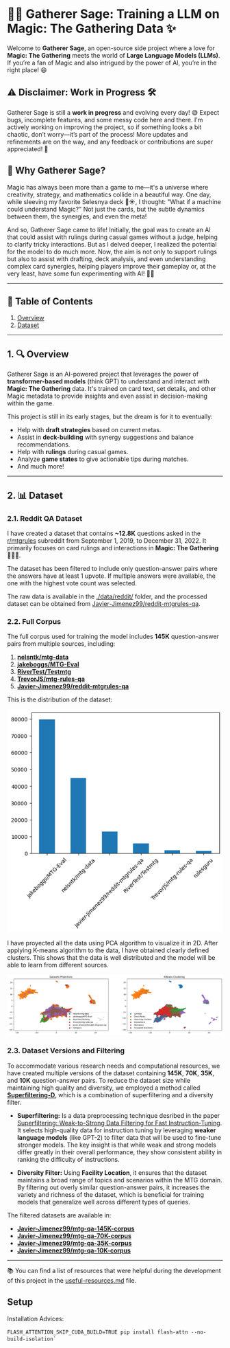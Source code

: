 # 🧙‍♂ Gatherer Sage: Training a LLM on Magic: The Gathering Data ✨
Welcome to **Gatherer Sage**, an open-source side project where a love for **Magic: The Gathering** meets the world of **Large Language Models (LLMs)**. If you’re a fan of Magic and also intrigued by the power of AI, you’re in the right place! 😄

## ⚠️ Disclaimer: Work in Progress 🛠️

Gatherer Sage is still a **work in progress** and evolving every day! 😅 Expect bugs, incomplete features, and some messy code here and there. I'm actively working on improving the project, so if something looks a bit chaotic, don’t worry—it’s part of the process! More updates and refinements are on the way, and any feedback or contributions are super appreciated! 🙌


## 🎯 Why Gatherer Sage?
Magic has always been more than a game to me—it's a universe where creativity, strategy, and mathematics collide in a beautiful way. One day, while sleeving my favorite Selesnya deck 🌳☀️, I thought: "What if a machine could understand Magic?" Not just the cards, but the subtle dynamics between them, the synergies, and even the meta!

And so, Gatherer Sage came to life! Initially, the goal was to create an AI that could assist with rulings during casual games without a judge, helping to clarify tricky interactions. But as I delved deeper, I realized the potential for the model to do much more. Now, the aim is not only to support rulings but also to assist with drafting, deck analysis, and even understanding complex card synergies, helping players improve their gameplay or, at the very least, have some fun experimenting with AI! 🤖✨

---

## 📜 Table of Contents

1. [Overview](#overview)
2. [Dataset](#dataset)

---

## 1. 🔍 Overview

Gatherer Sage is an AI-powered project that leverages the power of **transformer-based models** (think GPT) to understand and interact with **Magic: The Gathering** data. It's trained on card text, set details, and other Magic metadata to provide insights and even assist in decision-making within the game.

This project is still in its early stages, but the dream is for it to eventually:
- Help with **draft strategies** based on current metas.
- Assist in **deck-building** with synergy suggestions and balance recommendations.
- Help with **rulings** during casual games.
- Analyze **game states** to give actionable tips during matches.
- And much more!

---

## 2. 📊 Dataset
### 2.1. Reddit QA Dataset
I have created a dataset that contains **~12.8K** questions asked in the [r/mtgrules](https://www.reddit.com/r/mtgrules/) subreddit from September 1, 2019, to December 31, 2022. It primarily focuses on card rulings and interactions in **Magic: The Gathering** 🧙‍♂️✨.

The dataset has been filtered to include only question-answer pairs where the answers have at least 1 upvote. If multiple answers were available, the one with the highest vote count was selected.

The raw data is available in the [./data/reddit/](./data/reddit/) folder, and the processed dataset can be obtained from [Javier-Jimenez99/reddit-mtgrules-qa](https://huggingface.co/datasets/Javier-Jimenez99/reddit-mtgrules-qa).

### 2.2. Full Corpus
The full corpus used for training the model includes **145K** question-answer pairs from multiple sources, including:
1. **[nelsntk/mtg-data](https://huggingface.co/datasets/nelsntk/mtg-data)**
2. **[jakeboggs/MTG-Eval](https://huggingface.co/datasets/jakeboggs/MTG-Eval)**
3. **[RiverTest/Testmtg](https://huggingface.co/datasets/RiverTest/Testmtg)**
4. **[TrevorJS/mtg-rules-qa](https://huggingface.co/datasets/TrevorJS/mtg-rules-qa)**
5. **[Javier-Jimenez99/reddit-mtgrules-qa](https://huggingface.co/datasets/Javier-Jimenez99/reddit-mtgrules-qa)**

This is the distribution of the dataset:

![Dataset distribution](media/dataset_distribution.png)

I have proyected all the data using PCA algorithm to visualize it in 2D. After applying K-means algorithm to the data, I have obtained clearly defined clusters. This shows that the data is well distributed and the model will be able to learn from different sources.

![Dataset clusters](media/dataset_clusters.png)

### 2.3. Dataset Versions and Filtering

To accommodate various research needs and computational resources, we have created multiple versions of the dataset containing **145K**, **70K**, **35K**, and **10K** question-answer pairs. To reduce the dataset size while maintaining high quality and diversity, we employed a method called [**Superfiltering-D**]((https://github.com/tianyi-lab/Superfiltering)), which is a combination of superfiltering and a diversity filter.

- **Superfiltering:** Is a data preprocessing technique desribed in the paper [Superfiltering: Weak-to-Strong Data Filtering for Fast Instruction-Tuning](https://www.semanticscholar.org/paper/Superfiltering%3A-Weak-to-Strong-Data-Filtering-for-Li-Zhang/e9aec062906c7fb16e540dc9fb7ed2cbcf129407). It selects high-quality data for instruction tuning by leveraging **weaker language models** (like GPT-2) to filter data that will be used to fine-tune stronger models. The key insight is that while weak and strong models differ greatly in their overall performance, they show consistent ability in ranking the difficulty of instructions.

- **Diversity Filter:** Using **Facility Location**, it ensures that the dataset maintains a broad range of topics and scenarios within the MTG domain. By filtering out overly similar question-answer pairs, it increases the variety and richness of the dataset, which is beneficial for training models that generalize well across different types of queries.

The filtered datasets are available in:
- **[Javier-Jimenez99/mtg-qa-145K-corpus](https://huggingface.co/datasets/Javier-Jimenez99/mtg-qa-145K-corpus)**
- **[Javier-Jimenez99/mtg-qa-70K-corpus](https://huggingface.co/datasets/Javier-Jimenez99/mtg-qa-70K-corpus)**
- **[Javier-Jimenez99/mtg-qa-35K-corpus](https://huggingface.co/datasets/Javier-Jimenez99/mtg-qa-35K-corpus)**
- **[Javier-Jimenez99/mtg-qa-10K-corpus](https://huggingface.co/datasets/Javier-Jimenez99/mtg-qa-10K-corpus)**

---

📚 You can find a list of resources that were helpful during the development of this project in the [useful-resources.md](./useful-resources.md) file.

## Setup

Installation Advices:
```
FLASH_ATTENTION_SKIP_CUDA_BUILD=TRUE pip install flash-attn --no-build-isolation`
```
